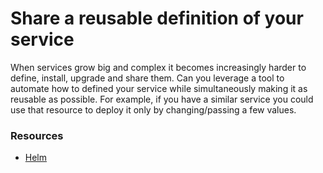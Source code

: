 # Share a reusable definition of your service
When services grow big and complex it becomes increasingly harder to define, install, upgrade and share them. Can you leverage a tool to automate how to defined your service while simultaneously making it as reusable as possible. For example, if you have a similar service you could use that resource to deploy it only by changing/passing a few values.

### Resources
  - [Helm](https://helm.sh/)